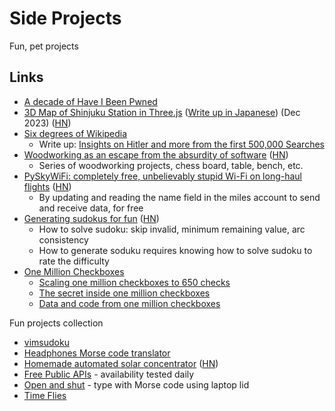 # Side Projects

Fun, pet projects

## Links

- [A decade of Have I Been Pwned](https://www.troyhunt.com/a-decade-of-have-i-been-pwned/)
- [3D Map of Shinjuku Station in Three.js](https://satoshi7190.github.io/Shinjuku-indoor-threejs-demo/)
  ([Write up in Japanese](https://qiita.com/satoshi7190/items/23d192372877af75b283))
  (Dec 2023) ([HN](https://news.ycombinator.com/item?id=38786581))
- [Six degrees of Wikipedia](https://github.com/jwngr/sdow)
  - Write up:
    [Insights on Hitler and more from the first 500,000 Searches](https://www.sixdegreesofwikipedia.com/blog/search-results-analysis)
- [Woodworking as an escape from the absurdity of software](https://alinpanaitiu.com/blog/woodworking-escape-from-software-absurdity/)
  ([HN](https://news.ycombinator.com/item?id=40245601))
  - Series of woodworking projects, chess board, table, bench, etc.
- [PySkyWiFi: completely free, unbelievably stupid Wi-Fi on long-haul flights](https://robertheaton.com/pyskywifi/)
  ([HN](https://news.ycombinator.com/item?id=40915082))
  - By updating and reading the name field in the miles account to send and
    receive data, for free
- [Generating sudokus for fun](https://tn1ck.com/blog/how-to-generate-sudokus)
  ([HN](https://news.ycombinator.com/item?id=41062072))
  - How to solve sudoku: skip invalid, minimum remaining value, arc consistency
  - How to generate soduku requires knowing how to solve sudoku to rate the
    difficulty
- [One Million Checkboxes](https://onemillioncheckboxes.com/)
  - [Scaling one million checkboxes to 650 checks](https://eieio.games/essays/scaling-one-million-checkboxes/)
  - [The secret inside one million checkboxes](https://eieio.games/essays/the-secret-in-one-million-checkboxes/)
  - [Data and code from one million checkboxes](https://eieio.games/essays/one-million-checkboxes-data-and-code/)

Fun projects collection

- [vimsudoku](https://vimsudoku.com/)
- [Headphones Morse code translator](https://github.com/EtherDream/headphone-morse-transmitter)
- [Homemade automated solar concentrator](https://github.com/remipch/solar_concentrator)
  ([HN](https://news.ycombinator.com/item?id=41389176))
- [Free Public APIs](https://www.freepublicapis.com/tags/popular) - availability
  tested daily
- [Open and shut](https://github.com/veggiedefender/open-and-shut) - type with
  Morse code using laptop lid
- [Time Flies](https://time-flies.koenvangilst.nl/)
